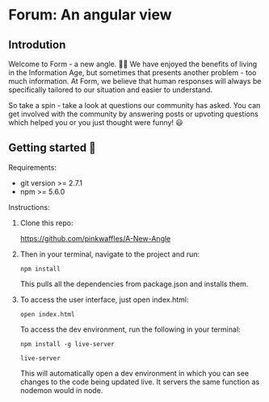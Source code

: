 # Forum: An angular view

## Introdution
Welcome to Form - a new angle. :tada::tada: We have enjoyed the benefits of living in the Information Age, but sometimes that presents another problem - too much information. At Form, we believe that human responses will always be specifically tailored to our situation and easier to understand.

So take a spin - take a look at questions our community has asked. You can get involved with the community by answering posts or upvoting questions which helped you or you just thought were funny! :smiley:

## Getting started :raised_hands:

Requirements:

- git version >= 2.7.1
- npm >= 5.6.0

Instructions:

1. Clone this repo:

   https://github.com/pinkwaffles/A-New-Angle

2. Then in your terminal, navigate to the project and run:

    `npm install`

    This pulls all the dependencies from package.json and installs them.

3. To access the user interface, just open index.html:

    `open index.html`

    To access the dev environment, run the following in your terminal:

    `npm install -g live-server`

    `live-server`

    This will automatically open a dev environment in which you can see changes to the code being updated live. It servers the same function as nodemon would in node.